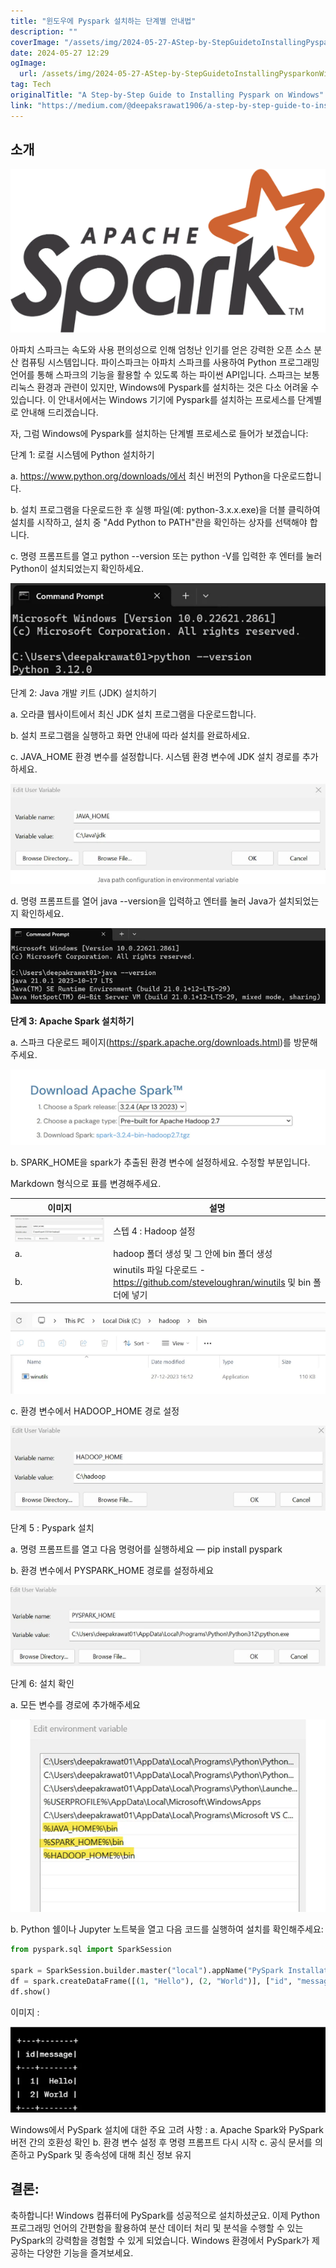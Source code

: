 ```yaml
---
title: "윈도우에 Pyspark 설치하는 단계별 안내법"
description: ""
coverImage: "/assets/img/2024-05-27-AStep-by-StepGuidetoInstallingPysparkonWindows_0.png"
date: 2024-05-27 12:29
ogImage: 
  url: /assets/img/2024-05-27-AStep-by-StepGuidetoInstallingPysparkonWindows_0.png
tag: Tech
originalTitle: "A Step-by-Step Guide to Installing Pyspark on Windows"
link: "https://medium.com/@deepaksrawat1906/a-step-by-step-guide-to-installing-pyspark-on-windows-3589f0139a30"
---
```



## 소개

![image](/assets/img/2024-05-27-AStep-by-StepGuidetoInstallingPysparkonWindows_0.png)

아파치 스파크는 속도와 사용 편의성으로 인해 엄청난 인기를 얻은 강력한 오픈 소스 분산 컴퓨팅 시스템입니다. 파이스파크는 아파치 스파크를 사용하여 Python 프로그래밍 언어를 통해 스파크의 기능을 활용할 수 있도록 하는 파이썬 API입니다. 스파크는 보통 리눅스 환경과 관련이 있지만, Windows에 Pyspark를 설치하는 것은 다소 어려울 수 있습니다. 이 안내서에서는 Windows 기기에 Pyspark를 설치하는 프로세스를 단계별로 안내해 드리겠습니다.

자, 그럼 Windows에 Pyspark를 설치하는 단계별 프로세스로 들어가 보겠습니다:

<div class="content-ad"></div>

단계 1: 로컬 시스템에 Python 설치하기

a. https://www.python.org/downloads/에서 최신 버전의 Python을 다운로드합니다.

b. 설치 프로그램을 다운로드한 후 실행 파일(예: python-3.x.x.exe)을 더블 클릭하여 설치를 시작하고, 설치 중 "Add Python to PATH"란을 확인하는 상자를 선택해야 합니다.

c. 명령 프롬프트를 열고 python --version 또는 python -V를 입력한 후 엔터를 눌러 Python이 설치되었는지 확인하세요.

<div class="content-ad"></div>

![이미지](/assets/img/2024-05-27-AStep-by-StepGuidetoInstallingPysparkonWindows_1.png)

단계 2: Java 개발 키트 (JDK) 설치하기

a. 오라클 웹사이트에서 최신 JDK 설치 프로그램을 다운로드합니다.

b. 설치 프로그램을 실행하고 화면 안내에 따라 설치를 완료하세요.

<div class="content-ad"></div>

c. JAVA_HOME 환경 변수를 설정합니다. 시스템 환경 변수에 JDK 설치 경로를 추가하세요.

![image](/assets/img/2024-05-27-AStep-by-StepGuidetoInstallingPysparkonWindows_2.png)

d. 명령 프롬프트를 열어 java --version을 입력하고 엔터를 눌러 Java가 설치되었는지 확인하세요.

![image](/assets/img/2024-05-27-AStep-by-StepGuidetoInstallingPysparkonWindows_3.png)

<div class="content-ad"></div>

**단계 3: Apache Spark 설치하기**

a. 스파크 다운로드 페이지(https://spark.apache.org/downloads.html)를 방문해주세요.

![이미지](/assets/img/2024-05-27-AStep-by-StepGuidetoInstallingPysparkonWindows_4.png)

b. SPARK_HOME을 spark가 추출된 환경 변수에 설정하세요. 수정할 부분입니다.

<div class="content-ad"></div>

Markdown 형식으로 표를 변경해주세요.

| 이미지 | 설명 |
| --- | --- |
| <img src="/assets/img/2024-05-27-AStep-by-StepGuidetoInstallingPysparkonWindows_5.png" /> | 스텝 4 : Hadoop 설정 |
| a. | hadoop 폴더 생성 및 그 안에 bin 폴더 생성 |
| b. | winutils 파일 다운로드 - https://github.com/steveloughran/winutils 및 bin 폴더에 넣기 |

<div class="content-ad"></div>

<img src="/assets/img/2024-05-27-AStep-by-StepGuidetoInstallingPysparkonWindows_6.png" />

c. 환경 변수에서 HADOOP_HOME 경로 설정

<img src="/assets/img/2024-05-27-AStep-by-StepGuidetoInstallingPysparkonWindows_7.png" />

단계 5 : Pyspark 설치

<div class="content-ad"></div>

a. 명령 프롬프트를 열고 다음 명령어를 실행하세요 — pip install pyspark

b. 환경 변수에서 PYSPARK_HOME 경로를 설정하세요

![이미지](/assets/img/2024-05-27-AStep-by-StepGuidetoInstallingPysparkonWindows_8.png)

단계 6: 설치 확인

<div class="content-ad"></div>

a. 모든 변수를 경로에 추가해주세요

![이미지](/assets/img/2024-05-27-AStep-by-StepGuidetoInstallingPysparkonWindows_9.png)

b. Python 쉘이나 Jupyter 노트북을 열고 다음 코드를 실행하여 설치를 확인해주세요:

```python
from pyspark.sql import SparkSession

spark = SparkSession.builder.master("local").appName("PySpark Installation Test").getOrCreate()
df = spark.createDataFrame([(1, "Hello"), (2, "World")], ["id", "message"])
df.show()
```

<div class="content-ad"></div>

이미지 :

<img src="/assets/img/2024-05-27-AStep-by-StepGuidetoInstallingPysparkonWindows_10.png" />

Windows에서 PySpark 설치에 대한 주요 고려 사항 :
a. Apache Spark와 PySpark 버전 간의 호환성 확인
b. 환경 변수 설정 후 명령 프롬프트 다시 시작
c. 공식 문서를 의존하고 PySpark 및 종속성에 대해 최신 정보 유지

## 결론:

<div class="content-ad"></div>

축하합니다! Windows 컴퓨터에 PySpark를 성공적으로 설치하셨군요. 이제 Python 프로그래밍 언어의 간편함을 활용하여 분산 데이터 처리 및 분석을 수행할 수 있는 PySpark의 강력함을 경험할 수 있게 되었습니다. Windows 환경에서 PySpark가 제공하는 다양한 기능을 즐겨보세요.